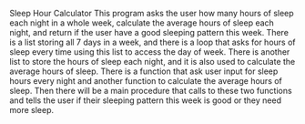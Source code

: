 Sleep Hour Calculator
This program asks the user how many hours of sleep each night in a whole week, calculate the average hours of sleep each night, and return if the user have a good sleeping pattern this week. There is a list storing all 7 days in a week, and there is a loop that asks for hours of sleep every time using this list to access the day of week. There is another list to store the hours of sleep each night, and it is also used to calculate the average hours of sleep. There is a function that ask user input for sleep hours every night and another function to calculate the average hours of sleep. Then there will be a main procedure that calls to these two functions and tells the user if their sleeping pattern this week is good or they need more sleep. 
